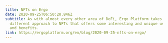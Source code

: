 ```yaml
---
title: NFTs on Ergo
date: 2020-09-25T06:50:20.846Z
subtitle: As with almost every other area of DeFi, Ergo Platform takes a
  different approach to NFTs that offers some interesting and unique use cases
  and benefits.
link: https://ergoplatform.org/en/blog/2020-09-25-nfts-on-ergo/
---
```

